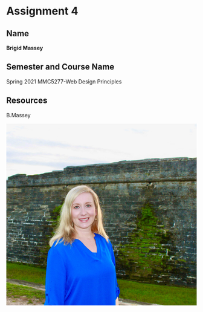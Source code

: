 # Assignment 4

## Name
**Brigid Massey**

## Semester and Course Name
Spring 2021 MMC5277-Web Design Principles

## Resources
B.Massey


![Brigid Massey](/images/brigidatfort.jpg)
